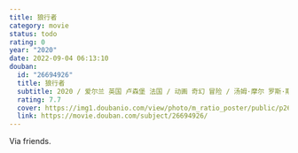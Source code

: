 ```yaml
---
title: 狼行者
category: movie
status: todo
rating: 0
year: "2020"
date: 2022-09-04 06:13:10
douban:
  id: "26694926"
  title: 狼行者
  subtitle: 2020 / 爱尔兰 英国 卢森堡 法国 / 动画 奇幻 冒险 / 汤姆·摩尔 罗斯·斯图尔特 / 霍纳·妮芙茜 伊娃·惠塔克
  rating: 7.7
  cover: https://img1.doubanio.com/view/photo/m_ratio_poster/public/p2654733189.jpg
  link: https://movie.douban.com/subject/26694926/
---
```


Via friends. 